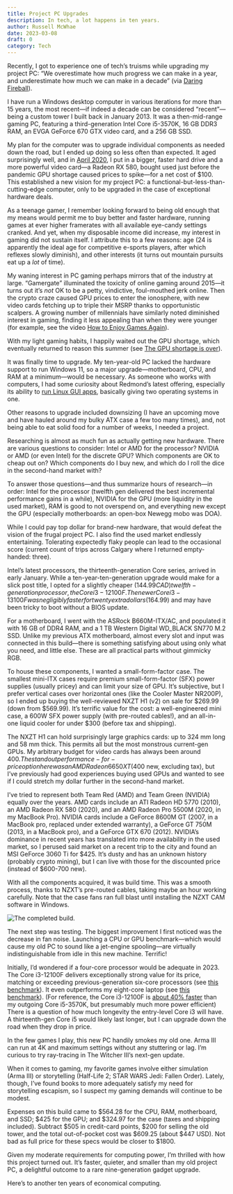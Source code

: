 ```yaml
---
title: Project PC Upgrades
description: In tech, a lot happens in ten years.
author: Russell McWhae
date: 2023-03-08
draft: 0
category: Tech
---
```


<script>
  import Image from 'svimg/Image.svelte'
  import Caption from '$lib/components/images/Caption.svelte'
</script>

Recently, I got to experience one of tech’s truisms while upgrading my project PC: “We overestimate how much progress we can make in a year, and underestimate how much we can make in a decade” (via [Daring Fireball](https://daringfireball.net/linked/2023/02/20/camera-phone-progress)).

I have run a Windows desktop computer in various iterations for more than 15 years, the most recent—if indeed a decade can be considered “recent”—being a custom tower I built back in January 2013. It was a then-mid-range gaming PC, featuring a third-generation Intel Core i5-3570K, 16 GB DDR3 RAM, an EVGA GeForce 670 GTX video card, and a 256 GB SSD.

My plan for the computer was to upgrade individual components as needed down the road, but I ended up doing so less often than expected. It aged surprisingly well, and in [April 2020](/journal/adventures-in-low-end-pc-gaming), I put in a bigger, faster hard drive and a more powerful video card—a Radeon RX 580, bought used just before the pandemic GPU shortage caused prices to spike—for a net cost of $100. This established a new vision for my project PC: a functional-but-less-than-cutting-edge computer, only to be upgraded in the case of exceptional hardware deals.

As a teenage gamer, I remember looking forward to being old enough that my means would permit me to buy better and faster hardware, running games at ever higher framerates with all available eye-candy settings cranked. And yet, when my disposable income did increase, my interest in gaming did not sustain itself. I attribute this to a few reasons: age (24 is apparently the ideal age for competitive e-sports players, after which reflexes slowly diminish), and other interests (it turns out mountain pursuits eat up a _lot_ of time).

My waning interest in PC gaming perhaps mirrors that of the industry at large. “Gamergate” illuminated the toxicity of online gaming around 2015—it turns out it’s _not_ OK to be a petty, vindictive, foul-mouthed jerk online. Then the crypto craze caused GPU prices to enter the ionosphere, with new video cards fetching up to triple their MSRP thanks to opportunistic scalpers. A growing number of millennials have similarly noted diminished interest in gaming, finding it less appealing than when they were younger (for example, see the video [How to Enjoy Games Again](https://www.youtube.com/watch?v=2jIfE25DUhU)).

With my light gaming habits, I happily waited out the GPU shortage, which eventually returned to reason this summer (see [The GPU shortage is over](https://www.theverge.com/2022/7/1/23191634/nvidia-amd-gpu-shortage-over-3080-3070-3060-radeon-rx-6900-6800)).

It was finally time to upgrade. My ten-year-old PC lacked the hardware support to run Windows 11, so a major upgrade—motherboard, CPU, and RAM at a minimum—would be necessary. As someone who works with computers, I had some curiosity about Redmond’s latest offering, especially its ability to [run Linux GUI apps](https://learn.microsoft.com/en-us/windows/wsl/tutorials/gui-apps), basically giving two operating systems in one.

Other reasons to upgrade included downsizing (I have an upcoming move and have hauled around my bulky ATX case a few too many times), and, not being able to eat solid food for a number of weeks, I needed a project.

Researching is almost as much fun as actually getting new hardware. There are various questions to consider: Intel or AMD for the processor? NVIDIA or AMD (or even Intel) for the discrete GPU? Which components are OK to cheap out on? Which components do I buy new, and which do I roll the dice in the second-hand market with?

To answer those questions—and thus summarize hours of research—in order: Intel for the processor (twelfth gen delivered the best incremental performance gains in a while), NVIDIA for the GPU (more liquidity in the used market), RAM is good to not overspend on, and everything new except the GPU (especially motherboards: an open-box Newegg mobo was DOA).

While I could pay top dollar for brand-new hardware, that would defeat the vision of the frugal project PC. I also find the used market endlessly entertaining. Tolerating expectedly flaky people can lead to the occasional score (current count of trips across Calgary where I returned empty-handed: three).

Intel’s latest processors, the thirteenth-generation Core series, arrived in early January. While a ten-year-ten-generation upgrade would make for a slick post title, I opted for a slightly cheaper ($144.99 CAD) twelfth-generation processor, the Core i3-12100F. The newer Core i3-13100F was negligibly faster for twenty extra dollars ($164.99) and may have been tricky to boot without a BIOS update.

For a motherboard, I went with the ASRock B660M-ITX/AC, and populated it with 16 GB of DDR4 RAM, and a 1 TB Western Digital WD_BLACK SN770 M.2 SSD. Unlike my previous ATX motherboard, almost every slot and input was connected in this build—there is something satisfying about using only what you need, and little else. These are all practical parts without gimmicky RGB.

To house these components, I wanted a small-form-factor case. The smallest mini-ITX cases require premium small-form-factor (SFX) power supplies (usually pricey) and can limit your size of GPU. It’s subjective, but I prefer vertical cases over horizontal ones (like the Cooler Master NR200P), so I ended up buying the well-reviewed NXZT H1 (v2) on sale for $269.99 (down from $569.99). It’s terrific value for the cost: a well-engineered mini case, a 600W SFX power supply (with pre-routed cables!), and an all-in-one liquid cooler for under $300 (before tax and shipping).

The NXZT H1 can hold surprisingly large graphics cards: up to 324 mm long and 58 mm thick. This permits all but the most monstrous current-gen GPUs. My arbitrary budget for video cards has always been around $400. The standout performance-for-price option here was an AMD Radeon 6650 XT ($400 new, excluding tax), but I’ve previously had good experiences buying used GPUs and wanted to see if I could stretch my dollar further in the second-hand market.

I’ve tried to represent both Team Red (AMD) and Team Green (NVIDIA) equally over the years. AMD cards include an ATI Radeon HD 5770 (2010), an AMD Radeon RX 580 (2020), and an AMD Radeon Pro 5500M (2020, in my MacBook Pro). NVIDIA cards include a GeForce 8600M GT (2007, in a MacBook pro, replaced under extended warranty), a GeForce GT 750M (2013, in a MacBook pro), and a GeForce GTX 670 (2012). NVIDIA’s dominance in recent years has translated into more availability in the used market, so I perused said market on a recent trip to the city and found an MSI GeForce 3060 Ti for $425. It’s dusty and has an unknown history (probably crypto mining), but I can live with those for the discounted price (instead of $600-700 new).

With all the components acquired, it was build time. This was a smooth process, thanks to NZXT’s pre-routed cables, taking maybe an hour working carefully. Note that the case fans ran full blast until installing the NZXT CAM software in Windows.

<Caption text='The completed build.'>
<Image src="/journal-images/nzxt.jpg" alt="The completed build." />
</Caption>

The next step was testing. The biggest improvement I first noticed was the decrease in fan noise. Launching a CPU or GPU benchmark—which would cause my old PC to sound like a jet-engine spooling—are virtually indistinguishable from idle in this new machine. Terrific!

Initially, I’d wondered if a four-core processor would be adequate in 2023. The Core i3-12100F delivers exceptionally strong value for its price, matching or exceeding previous-generation six-core processors (see [this benchmark](https://cpu.userbenchmark.com/Compare/Intel-Core-i5-11400F-vs-Intel-Core-i3-12100F/4111vs4125)). It even outperforms my eight-core laptop (see [this benchmark](https://cpu.userbenchmark.com/Compare/Intel-Core-i3-12100F-vs-Intel-Core-i9-9880H/4125vsm750169)). (For reference, the Core i3-12100F is [about 40% faster](https://cpu.userbenchmark.com/Compare/Intel-Core-i5-3570K-vs-Intel-Core-i3-12100F/1316vs4125) than my outgoing Core i5-3570K, but presumably much more power efficient) There is a question of how much longevity the entry-level Core i3 will have. A thirteenth-gen Core i5 would likely last longer, but I can upgrade down the road when they drop in price.

In the few games I play, this new PC handily smokes my old one. Arma III can run at 4K and maximum settings without any stuttering or lag. I’m curious to try ray-tracing in The Witcher III’s next-gen update.

When it comes to gaming, my favorite games involve either simulation (Arma III) or storytelling (Half-Life 2; STAR WARS Jedi: Fallen Order). Lately, though, I’ve found books to more adequately satisfy my need for storytelling escapism, so I suspect my gaming demands will continue to be modest.

Expenses on this build came to $564.28 for the CPU, RAM, motherboard, and SSD; $425 for the GPU; and $324.97 for the case (taxes and shipping included). Subtract $505 in credit-card points, $200 for selling the old tower, and the total out-of-pocket cost was $609.25 (about $447 USD). Not bad as full price for these specs would be closer to $1800.

Given my moderate requirements for computing power, I’m thrilled with how this project turned out. It’s faster, quieter, and smaller than my old project PC, a delightful outcome to a rare nine-generation gadget upgrade.

Here’s to another ten years of economical computing.
